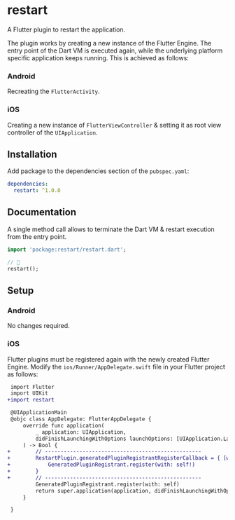 # restart

A Flutter plugin to restart the application.

The plugin works by creating a new instance of the Flutter Engine. The entry point of the Dart VM is executed again, while the underlying platform specific application keeps running. This is achieved as follows:

### Android

Recreating the `FlutterActivity`.

### iOS

Creating a new instance of `FlutterViewController` & setting it as root view controller of the `UIApplication`.

## Installation

Add package to the dependencies section of the `pubspec.yaml`:

```yaml
dependencies:
  restart: ^1.0.0
```

## Documentation

A single method call allows to terminate the Dart VM & restart execution from the entry point.

```dart
import 'package:restart/restart.dart';

// 🎉
restart();
```

## Setup

### Android

No changes required.

### iOS

Flutter plugins must be registered again with the newly created Flutter Engine. Modify the `ios/Runner/AppDelegate.swift` file in your Flutter project as follows:

```diff
 import Flutter
 import UIKit
+import restart

 @UIApplicationMain
 @objc class AppDelegate: FlutterAppDelegate {
     override func application(
         _ application: UIApplication,
         didFinishLaunchingWithOptions launchOptions: [UIApplication.LaunchOptionsKey: Any]?
     ) -> Bool {
+        // --------------------------------------------------
+        RestartPlugin.generatedPluginRegistrantRegisterCallback = { [weak self] in
+            GeneratedPluginRegistrant.register(with: self!)
+        }
+        // --------------------------------------------------
         GeneratedPluginRegistrant.register(with: self)
         return super.application(application, didFinishLaunchingWithOptions: launchOptions)
     }

 }
```
